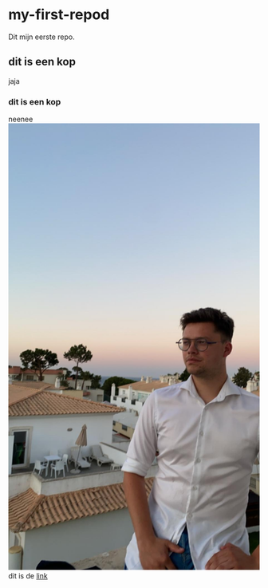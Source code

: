 # my-first-repod

Dit mijn eerste repo.

## dit is een kop
jaja
### dit is een kop 
neenee
![profiel foto](profielfoto.jpg)
dit is de [link](https://cmd-viscom.gitbook.io/3-3-dataviz/tutorial-technology/1-intro-and-web-basics/werkcollege)

